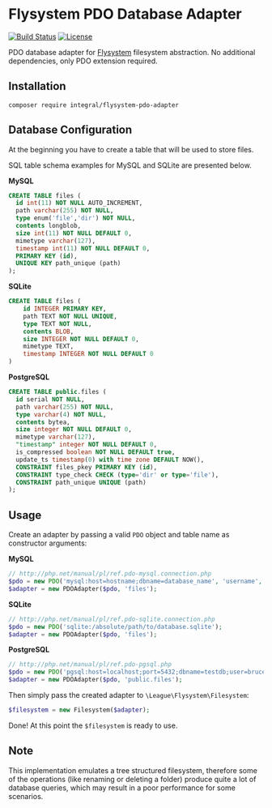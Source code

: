 Flysystem PDO Database Adapter
==============================

[![Build Status](https://img.shields.io/travis/IntegralSoftware/flysystem-pdo-adapter/master.svg?style=flat-square)](https://travis-ci.org/IntegralSoftware/flysystem-pdo-adapter)
[![License](https://img.shields.io/badge/license-MIT-blue.svg?style=flat-square)](https://opensource.org/licenses/MIT)

PDO database adapter for [Flysystem](https://github.com/thephpleague/flysystem) filesystem abstraction. No additional dependencies, only PDO extension required.

## Installation

```
composer require integral/flysystem-pdo-adapter
```

## Database Configuration

At the beginning you have to create a table that will be used to store files.

SQL table schema examples for MySQL and SQLite are presented below.

**MySQL**
```sql
CREATE TABLE files (
  id int(11) NOT NULL AUTO_INCREMENT,
  path varchar(255) NOT NULL,
  type enum('file','dir') NOT NULL,
  contents longblob,
  size int(11) NOT NULL DEFAULT 0,
  mimetype varchar(127),
  timestamp int(11) NOT NULL DEFAULT 0,
  PRIMARY KEY (id),
  UNIQUE KEY path_unique (path)
);
```

**SQLite**
```sql
CREATE TABLE files (
    id INTEGER PRIMARY KEY,
    path TEXT NOT NULL UNIQUE,
    type TEXT NOT NULL,
    contents BLOB,
    size INTEGER NOT NULL DEFAULT 0,
    mimetype TEXT,
    timestamp INTEGER NOT NULL DEFAULT 0
)
```

**PostgreSQL**
```sql
CREATE TABLE public.files (
  id serial NOT NULL,
  path varchar(255) NOT NULL,
  type varchar(4) NOT NULL,
  contents bytea,
  size integer NOT NULL DEFAULT 0,
  mimetype varchar(127),
  "timestamp" integer NOT NULL DEFAULT 0,
  is_compressed boolean NOT NULL DEFAULT true,
  update_ts timestamp(0) with time zone DEFAULT NOW(),
  CONSTRAINT files_pkey PRIMARY KEY (id),
  CONSTRAINT type_check CHECK (type='dir' or type='file'),
  CONSTRAINT path_unique UNIQUE (path)
);
```

## Usage

Create an adapter by passing a valid `PDO` object and table name as constructor arguments:

**MySQL**
```php
// http://php.net/manual/pl/ref.pdo-mysql.connection.php
$pdo = new PDO('mysql:host=hostname;dbname=database_name', 'username', 'password');
$adapter = new PDOAdapter($pdo, 'files');
```

**SQLite**
```php
// http://php.net/manual/pl/ref.pdo-sqlite.connection.php
$pdo = new PDO('sqlite:/absolute/path/to/database.sqlite');
$adapter = new PDOAdapter($pdo, 'files');
```

**PostgreSQL**
```php
// http://php.net/manual/pl/ref.pdo-pgsql.php
$pdo = new PDO('pgsql:host=localhost;port=5432;dbname=testdb;user=bruce;password=mypass');
$adapter = new PDOAdapter($pdo, 'public.files');
```

Then simply pass the created adapter to `\League\Flysystem\Filesystem`:

```php
$filesystem = new Filesystem($adapter);
```

Done! At this point the `$filesystem` is ready to use.

## Note

This implementation emulates a tree structured filesystem, therefore some of the operations
(like renaming or deleting a folder) produce quite a lot of database queries, which may result
in a poor performance for some scenarios.